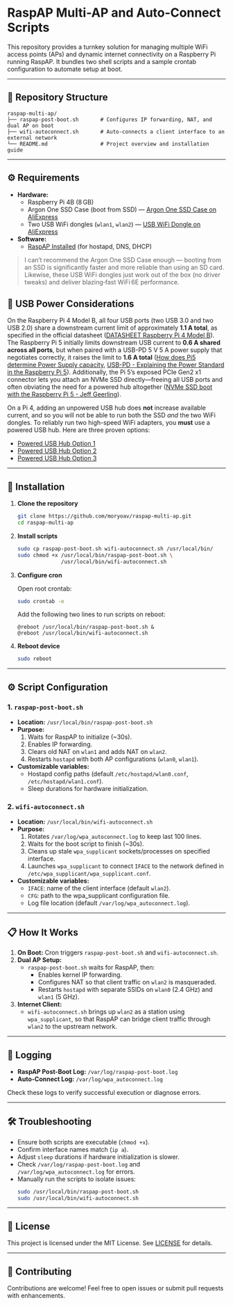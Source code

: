 # RaspAP Multi-AP and Auto-Connect Scripts

This repository provides a turnkey solution for managing multiple WiFi access points (APs) and dynamic internet connectivity on a Raspberry Pi running RaspAP. It bundles two shell scripts and a sample crontab configuration to automate setup at boot.

---

## 📂 Repository Structure

```
raspap-multi-ap/
├── raspap-post-boot.sh       # Configures IP forwarding, NAT, and dual AP on boot
├── wifi-autoconnect.sh       # Auto-connects a client interface to an external network
└── README.md                 # Project overview and installation guide
```

---

## ⚙️ Requirements

- **Hardware:**
  - Raspberry Pi 4B (8 GB)
  - Argon One SSD Case (boot from SSD) — [Argon One SSD Case on AliExpress](https://s.click.aliexpress.com/e/_ok2dH6D)
  - Two USB WiFi dongles (`wlan1`, `wlan2`) — [USB WiFi Dongle on AliExpress](https://s.click.aliexpress.com/e/_opmgjI1)
- **Software:**
  - [RaspAP Installed](https://docs.raspap.com/) (for hostapd, DNS, DHCP)

> I can’t recommend the Argon One SSD Case enough — booting from an SSD is significantly faster and more reliable than using an SD card. Likewise, these USB WiFi dongles just work out of the box (no driver tweaks) and deliver blazing‑fast WiFi 6E performance.



## 🔌 USB Power Considerations

On the Raspberry Pi 4 Model B, all four USB ports (two USB 3.0 and two USB 2.0) share a downstream current limit of approximately **1.1 A total**, as specified in the official datasheet ([DATASHEET Raspberry Pi 4 Model B](https://datasheets.raspberrypi.com/rpi4/raspberry-pi-4-datasheet.pdf)). The Raspberry Pi 5 initially limits downstream USB current to **0.6 A shared across all ports**, but when paired with a USB-PD 5 V 5 A power supply that negotiates correctly, it raises the limit to **1.6 A total** ([How does Pi5 determine Power Supply capacity](https://forums.raspberrypi.com/viewtopic.php?t=358576), [USB-PD - Explaining the Power Standard in the Raspberry Pi 5](https://community.element14.com/technologies/power-management/b/blog/posts/usb-power-delivery-explained---is-usb-pd-the-future-of-charging)). Additionally, the Pi 5’s exposed PCIe Gen2 x1 connector lets you attach an NVMe SSD directly—freeing all USB ports and often obviating the need for a powered hub altogether ([NVMe SSD boot with the Raspberry Pi 5 - Jeff Geerling](https://www.jeffgeerling.com/blog/2023/nvme-ssd-boot-raspberry-pi-5)).


On a Pi 4, adding an unpowered USB hub does **not** increase available current, and so you will not be able to run both the SSD *and* the two WiFi dongles. To reliably run two high-speed WiFi adapters, you **must** use a powered USB hub. Here are three proven options:

- [Powered USB Hub Option 1](https://s.click.aliexpress.com/e/_oo2iZ6h)  
- [Powered USB Hub Option 2](https://s.click.aliexpress.com/e/_oD9R1Qh)  
- [Powered USB Hub Option 3](https://s.click.aliexpress.com/e/_oDR2fk9)

---

## 🚀 Installation

1. **Clone the repository**

   ```bash
   git clone https://github.com/moryoav/raspap-multi-ap.git
   cd raspap-multi-ap
   ```

2. **Install scripts**

   ```bash
   sudo cp raspap-post-boot.sh wifi-autoconnect.sh /usr/local/bin/
   sudo chmod +x /usr/local/bin/raspap-post-boot.sh \
                 /usr/local/bin/wifi-autoconnect.sh
   ```

3. **Configure cron**

   Open root crontab:
   ```bash
   sudo crontab -e
   ```
   Add the following two lines to run scripts on reboot:
   ```cron
   @reboot /usr/local/bin/raspap-post-boot.sh &
   @reboot /usr/local/bin/wifi-autoconnect.sh
   ```

4. **Reboot device**

   ```bash
   sudo reboot
   ```

---

## ⚙️ Script Configuration

### 1. `raspap-post-boot.sh`
- **Location:** `/usr/local/bin/raspap-post-boot.sh`
- **Purpose:**
  1. Waits for RaspAP to initialize (~30s).
  2. Enables IP forwarding.
  3. Clears old NAT on `wlan1` and adds NAT on `wlan2`.
  4. Restarts `hostapd` with both AP configurations (`wlan0`, `wlan1`).
- **Customizable variables:**
  - Hostapd config paths (default `/etc/hostapd/wlan0.conf`, `/etc/hostapd/wlan1.conf`).
  - Sleep durations for hardware initialization.

### 2. `wifi-autoconnect.sh`
- **Location:** `/usr/local/bin/wifi-autoconnect.sh`
- **Purpose:**
  1. Rotates `/var/log/wpa_autoconnect.log` to keep last 100 lines.
  2. Waits for the boot script to finish (~30s).
  3. Cleans up stale `wpa_supplicant` sockets/processes on specified interface.
  4. Launches `wpa_supplicant` to connect `IFACE` to the network defined in `/etc/wpa_supplicant/wpa_supplicant.conf`.
- **Customizable variables:**
  - `IFACE`: name of the client interface (default `wlan2`).
  - `CFG`: path to the wpa_supplicant configuration file.
  - Log file location (default `/var/log/wpa_autoconnect.log`).

---

## 📋 How It Works

1. **On Boot:** Cron triggers `raspap-post-boot.sh` and `wifi-autoconnect.sh`.
2. **Dual AP Setup:**
   - `raspap-post-boot.sh` waits for RaspAP, then:
     - Enables kernel IP forwarding.
     - Configures NAT so that client traffic on `wlan2` is masqueraded.
     - Restarts `hostapd` with separate SSIDs on `wlan0` (2.4 GHz) and `wlan1` (5 GHz).
3. **Internet Client:**
   - `wifi-autoconnect.sh` brings up `wlan2` as a station using `wpa_supplicant`, so that RaspAP can bridge client traffic through `wlan2` to the upstream network.

---

## 📝 Logging

- **RaspAP Post-Boot Log:** `/var/log/raspap-post-boot.log`
- **Auto-Connect Log:** `/var/log/wpa_autoconnect.log`

Check these logs to verify successful execution or diagnose errors.

---

## 🛠 Troubleshooting

- Ensure both scripts are executable (`chmod +x`).
- Confirm interface names match (`ip a`).
- Adjust `sleep` durations if hardware initialization is slower.
- Check `/var/log/raspap-post-boot.log` and `/var/log/wpa_autoconnect.log` for errors.
- Manually run the scripts to isolate issues:
  ```bash
  sudo /usr/local/bin/raspap-post-boot.sh
  sudo /usr/local/bin/wifi-autoconnect.sh
  ```

---

## 📄 License

This project is licensed under the MIT License. See [LICENSE](LICENSE) for details.

---

## 🤝 Contributing

Contributions are welcome! Feel free to open issues or submit pull requests with enhancements.



